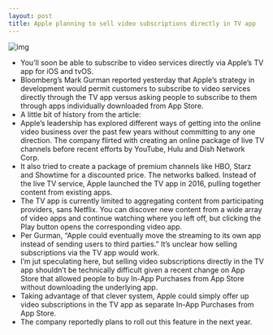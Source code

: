 ```yaml
---
layout: post
title: Apple planning to sell video subscriptions directly in TV app
---
```

![img](http://media.idownloadblog.com/wp-content/uploads/2017/12/Apple-TV-app-teaser-004.jpg)
* You’ll soon be able to subscribe to video services directly via Apple’s TV app for iOS and tvOS.
* Bloomberg’s Mark Gurman reported yesterday that Apple’s strategy in development would permit customers to subscribe to video services directly through the TV app versus asking people to subscribe to them through apps individually downloaded from App Store.
* A little bit of history from the article:
* Apple’s leadership has explored different ways of getting into the online video business over the past few years without committing to any one direction. The company flirted with creating an online package of live TV channels before recent efforts by YouTube, Hulu and Dish Network Corp.
* It also tried to create a package of premium channels like HBO, Starz and Showtime for a discounted price. The networks balked. Instead of the live TV service, Apple launched the TV app in 2016, pulling together content from existing apps.
* The TV app is currently limited to aggregating content from participating providers, sans Netflix. You can discover new content from a wide array of video apps and continue watching where you left off, but clicking the Play button opens the corresponding video app.
* Per Gurman, “Apple could eventually move the streaming to its own app instead of sending users to third parties.” It’s unclear how selling subscriptions via the TV app would work.
* I’m jut speculating here, but selling video subscriptions directly in the TV app shouldn’t be technically difficult given a recent change on App Store that allowed people to buy In-App Purchases from App Store without downloading the underlying app.
* Taking advantage of that clever system, Apple could simply offer up video subscriptions in the TV app as separate In-App Purchases from App Store.
* The company reportedly plans to roll out this feature in the next year.

